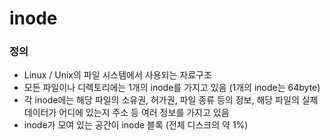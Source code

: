 inode
===

### 정의
* Linux / Unix의 파일 시스템에서 사용되는 자료구조
* 모든 파일이나 디렉토리에는 1개의 inode를 가지고 있음 (1개의 inode는 64byte)
* 각 inode에는 해당 파일의 소유권, 허가권, 파일 종류 등의 정보, 해당 파일의 실제 데이터가 어디에 있는지 주소 등 여러 정보를 가지고 있음
* inode가 모여 있는 공간이 inode 블록 (전체 디스크의 약 1%)

<br>
